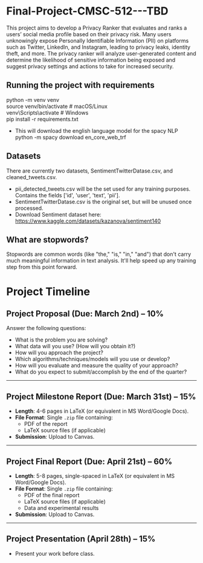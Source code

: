 # Final-Project-CMSC-512---TBD
This project aims to develop a Privacy Ranker that evaluates and ranks a users’ social media profile based on their privacy risk. Many users unknowingly expose Personally Identifiable Information (PII) on platforms such as Twitter, LinkedIn, and Instagram, leading to privacy leaks, identity theft, and more. The privacy ranker will analyze user-generated content and determine the likelihood of sensitive information being exposed and suggest privacy settings and actions to take for increased security.

## Running the project with requirements
python -m venv venv  
source venv/bin/activate  # macOS/Linux  
venv\Scripts\activate  # Windows    
pip install -r requirements.txt

- This will download the english language model for the spacy NLP
python -m spacy download en_core_web_trf

## Datasets
There are currently two datasets, SentimentTwitterDatase.csv, and cleaned_tweets.csv. 
- pii_detected_tweets.csv will be the set used for any training purposes. Contains the fields ['id', 'user', 'text', 'pii'].
- SentimentTwitterDatase.csv is the original set, but will be unused once processed.
- Download Sentiment dataset here: https://www.kaggle.com/datasets/kazanova/sentiment140

## What are stopwords?
Stopwords are common words (like "the," "is," "in," "and") that don't carry much meaningful information in text analysis. It'll help speed up any training step from this point forward.

# Project Timeline  

## Project Proposal (Due: **March 2nd**) – **10%**  
Answer the following questions:  
- What is the problem you are solving?  
- What data will you use? (How will you obtain it?)  
- How will you approach the project?  
- Which algorithms/techniques/models will you use or develop?  
- How will you evaluate and measure the quality of your approach?  
- What do you expect to submit/accomplish by the end of the quarter?  

---

## Project Milestone Report (Due: **March 31st**) – **15%**  
- **Length**: 4-6 pages in LaTeX (or equivalent in MS Word/Google Docs).  
- **File Format**: Single `.zip` file containing:  
  - PDF of the report  
  - LaTeX source files (if applicable)  
- **Submission**: Upload to Canvas.  

---

## Project Final Report (Due: **April 21st**) – **60%**  
- **Length**: 5-8 pages, single-spaced in LaTeX (or equivalent in MS Word/Google Docs).  
- **File Format**: Single `.zip` file containing:  
  - PDF of the final report  
  - LaTeX source files (if applicable)  
  - Data and experimental results  
- **Submission**: Upload to Canvas.  

---

## Project Presentation (April 28th) – **15%**  
- Present your work before class.  
